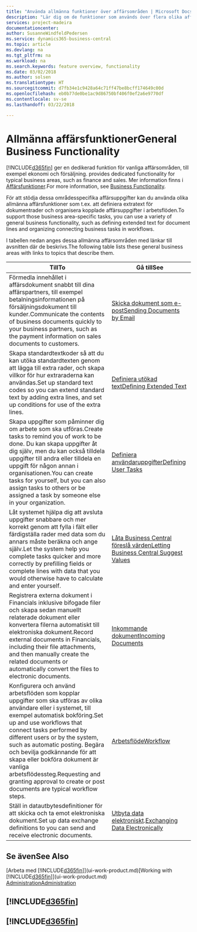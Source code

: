 ```yaml
---
title: "Använda allmänna funktioner över affärsområden | Microsoft Docs"
description: "Lär dig om de funktioner som används över flera olika affärsområden i Business Central."
services: project-madeira
documentationcenter: 
author: SusanneWindfeldPedersen
ms.service: dynamics365-business-central
ms.topic: article
ms.devlang: na
ms.tgt_pltfrm: na
ms.workload: na
ms.search.keywords: feature overview, functionality
ms.date: 03/02/2018
ms.author: solsen
ms.translationtype: HT
ms.sourcegitcommit: d7fb34e1c9428a64c71ff47be8bcff174649c00d
ms.openlocfilehash: eb0b77de0be1ac9d86750bf406f0ef2a6e9770df
ms.contentlocale: sv-se
ms.lasthandoff: 03/22/2018

---
```

# <a name="general-business-functionality"></a><span data-ttu-id="3b8fb-103">Allmänna affärsfunktioner</span><span class="sxs-lookup"><span data-stu-id="3b8fb-103">General Business Functionality</span></span>
[!INCLUDE[d365fin](includes/d365fin_md.md)]<span data-ttu-id="3b8fb-104"> ger en dedikerad funktion för vanliga affärsområden, till exempel ekonomi och försäljning.</span><span class="sxs-lookup"><span data-stu-id="3b8fb-104"> provides dedicated functionality for typical business areas, such as finance and sales.</span></span> <span data-ttu-id="3b8fb-105">Mer information finns i [Affärsfunktioner](across-business-functionality.md).</span><span class="sxs-lookup"><span data-stu-id="3b8fb-105">For more information, see [Business Functionality](across-business-functionality.md).</span></span>

<span data-ttu-id="3b8fb-106">För att stödja dessa områdesspecifika affärsuppgifter kan du använda olika allmänna affärsfunktioner som t.ex. att definiera extratext för dokumentrader och organisera kopplade affärsuppgifter i arbetsflöden.</span><span class="sxs-lookup"><span data-stu-id="3b8fb-106">To support those business area-specific tasks, you can use a variety of general business functionality, such as defining extended text for document lines and organizing connecting business tasks in workflows.</span></span>

<span data-ttu-id="3b8fb-107">I tabellen nedan anges dessa allmänna affärsområden med länkar till avsnitten där de beskrivs.</span><span class="sxs-lookup"><span data-stu-id="3b8fb-107">The following table lists these general business areas with links to topics that describe them.</span></span>

| <span data-ttu-id="3b8fb-108">Till</span><span class="sxs-lookup"><span data-stu-id="3b8fb-108">To</span></span> | <span data-ttu-id="3b8fb-109">Gå till</span><span class="sxs-lookup"><span data-stu-id="3b8fb-109">See</span></span> |
| --- | --- |
| <span data-ttu-id="3b8fb-110">Förmedla innehållet i affärsdokument snabbt till dina affärspartners, till exempel betalningsinformationen på försäljningsdokument till kunder.</span><span class="sxs-lookup"><span data-stu-id="3b8fb-110">Communicate the contents of business documents quickly to your business partners, such as the payment information on sales documents to customers.</span></span> |[<span data-ttu-id="3b8fb-111">Skicka dokument som e-post</span><span class="sxs-lookup"><span data-stu-id="3b8fb-111">Sending Documents by Email</span></span>](ui-how-send-documents-email.md) |
| <span data-ttu-id="3b8fb-112">Skapa standardtextkoder så att du kan utöka standardtexten genom att lägga till extra rader, och skapa villkor för hur extraraderna kan användas.</span><span class="sxs-lookup"><span data-stu-id="3b8fb-112">Set up standard text codes so you can extend standard text by adding extra lines, and set up conditions for use of the extra lines.</span></span> |[<span data-ttu-id="3b8fb-113">Definiera utökad text</span><span class="sxs-lookup"><span data-stu-id="3b8fb-113">Defining Extended Text</span></span>](ui-how-define-ext-text.md) |
|<span data-ttu-id="3b8fb-114">Skapa uppgifter som påminner dig om arbete som ska utföras.</span><span class="sxs-lookup"><span data-stu-id="3b8fb-114">Create tasks to remind you of work to be done.</span></span> <span data-ttu-id="3b8fb-115">Du kan skapa uppgifter åt dig själv, men du kan också tilldela uppgifter till andra eller tilldela en uppgift för någon annan i organisationen.</span><span class="sxs-lookup"><span data-stu-id="3b8fb-115">You can create tasks for yourself, but you can also assign tasks to others or be assigned a task by someone else in your organization.</span></span>|[<span data-ttu-id="3b8fb-116">Definiera användaruppgifter</span><span class="sxs-lookup"><span data-stu-id="3b8fb-116">Defining User Tasks</span></span>](across-user-tasks.md)|
|<span data-ttu-id="3b8fb-117">Låt systemet hjälpa dig att avsluta uppgifter snabbare och mer korrekt genom att fylla i fält eller färdigställa rader med data som du annars måste beräkna och ange själv.</span><span class="sxs-lookup"><span data-stu-id="3b8fb-117">Let the system help you complete tasks quicker and more correctly by prefilling fields or complete lines with data that you would otherwise have to calculate and enter yourself.</span></span>|[<span data-ttu-id="3b8fb-118">Låta Business Central föreslå värden</span><span class="sxs-lookup"><span data-stu-id="3b8fb-118">Letting Business Central Suggest Values</span></span>](ui-let-system-suggest-values.md)|
|<span data-ttu-id="3b8fb-119">Registrera externa dokument i Financials inklusive bifogade filer och skapa sedan manuellt relaterade dokument eller konvertera filerna automatiskt till elektroniska dokument.</span><span class="sxs-lookup"><span data-stu-id="3b8fb-119">Record external documents in Financials, including their file attachments, and then manually create the related documents or automatically convert the files to electronic documents.</span></span>|[<span data-ttu-id="3b8fb-120">Inkommande dokument</span><span class="sxs-lookup"><span data-stu-id="3b8fb-120">Incoming Documents</span></span>](across-income-documents.md)|
|<span data-ttu-id="3b8fb-121">Konfigurera och använd arbetsflöden som kopplar uppgifter som ska utföras av olika användare eller i systemet, till exempel automatisk bokföring.</span><span class="sxs-lookup"><span data-stu-id="3b8fb-121">Set up and use workflows that connect tasks performed by different users or by the system, such as automatic posting.</span></span> <span data-ttu-id="3b8fb-122">Begära och bevilja godkännande för att skapa eller bokföra dokument är vanliga arbetsflödessteg.</span><span class="sxs-lookup"><span data-stu-id="3b8fb-122">Requesting and granting approval to create or post documents are typical workflow steps.</span></span>|[<span data-ttu-id="3b8fb-123">Arbetsflöde</span><span class="sxs-lookup"><span data-stu-id="3b8fb-123">Workflow</span></span>](across-workflow.md)|
| <span data-ttu-id="3b8fb-124">Ställ in datautbytesdefinitioner för att skicka och ta emot elektroniska dokument.</span><span class="sxs-lookup"><span data-stu-id="3b8fb-124">Set up data exchange definitions to you can send and receive electronic documents.</span></span> |<span data-ttu-id="3b8fb-125">[Utbyta data elektroniskt](across-data-exchange.md).</span><span class="sxs-lookup"><span data-stu-id="3b8fb-125">[Exchanging Data Electronically](across-data-exchange.md)</span></span> |

## <a name="see-also"></a><span data-ttu-id="3b8fb-126">Se även</span><span class="sxs-lookup"><span data-stu-id="3b8fb-126">See Also</span></span>
<span data-ttu-id="3b8fb-127">[Arbeta med [!INCLUDE[d365fin](includes/d365fin_md.md)]](ui-work-product.md)</span><span class="sxs-lookup"><span data-stu-id="3b8fb-127">[Working with [!INCLUDE[d365fin](includes/d365fin_md.md)]](ui-work-product.md)</span></span>  
[<span data-ttu-id="3b8fb-128">Administration</span><span class="sxs-lookup"><span data-stu-id="3b8fb-128">Administration</span></span>](admin-setup-and-administration.md)

## [!INCLUDE[d365fin](includes/free_trial_md.md)]  
## [!INCLUDE[d365fin](includes/training_link_md.md)]

